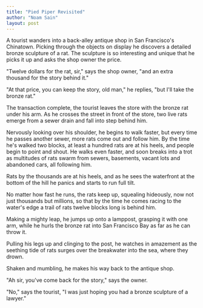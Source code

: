 ```yaml
---
title: "Pied Piper Revisited"
author: "Noam Sain"
layout: post
---
```


A tourist wanders into a back-alley antique shop in San Francisco's Chinatown. Picking through the objects on display he discovers a detailed bronze sculpture of a rat. The sculpture is so interesting and unique that he picks it up and asks the shop owner the price.

"Twelve dollars for the rat, sir," says the shop owner, "and an extra thousand for the story behind it."

"At that price, you can keep the story, old man," he replies, "but I'll take the bronze rat."

The transaction complete, the tourist leaves the store with the bronze rat under his arm. As he crosses the street in front of the store, two live rats emerge from a sewer drain and fall into step behind him.

Nervously looking over his shoulder, he begins to walk faster, but every time he passes another sewer, more rats come out and follow him. By the time he's walked two blocks, at least a hundred rats are at his heels, and people begin to point and shout. He walks even faster, and soon breaks into a trot as multitudes of rats swarm from sewers, basements, vacant lots and abandoned cars, all following him.

Rats by the thousands are at his heels, and as he sees the waterfront at the bottom of the hill he panics and starts to run full tilt.

No matter how fast he runs, the rats keep up, squealing hideously, now not just thousands but millions, so that by the time he comes racing to the water's edge a trail of rats twelve blocks long is behind him.

Making a mighty leap, he jumps up onto a lamppost, grasping it with one arm, while he hurls the bronze rat into San Francisco Bay as far as he can throw it.

Pulling his legs up and clinging to the post, he watches in amazement as the seething tide of rats surges over the breakwater into the sea, where they drown.

Shaken and mumbling, he makes his way back to the antique shop.

"Ah sir, you've come back for the story," says the owner.

"No," says the tourist, "I was just hoping you had a bronze sculpture of a lawyer."
